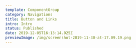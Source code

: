 ```yaml
---
template: ComponentGroup
category: Navigations
title: Button and Links
intro: Intro
status: Published
date: 2019-12-05T16:13:14.025Z
previewImage: /img/screenshot-2019-11-30-at-17.09.19.png
---
```


